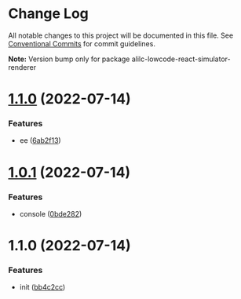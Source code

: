 # Change Log

All notable changes to this project will be documented in this file.
See [Conventional Commits](https://conventionalcommits.org) for commit guidelines.

**Note:** Version bump only for package alilc-lowcode-react-simulator-renderer

# [1.1.0](https://github.com/alibaba/lowcode-engine/compare/v1.0.12...v1.1.0) (2022-07-14)

### Features

- ee ([6ab2f13](https://github.com/alibaba/lowcode-engine/commit/6ab2f131fdabd37d0f753c850f59711bccb10d8d))

# [1.0.1](https://github.com/alibaba/lowcode-engine/compare/v1.1.0...v1.0.1) (2022-07-14)

### Features

- console ([0bde282](https://github.com/alibaba/lowcode-engine/commit/0bde282f90c28b1ac16c44d9ef5791ecf11780ce))

# 1.1.0 (2022-07-14)

### Features

- init ([bb4c2cc](https://github.com/alibaba/lowcode-engine/commit/bb4c2cc0622cfcce94689f4b747d80e52c697c48))
